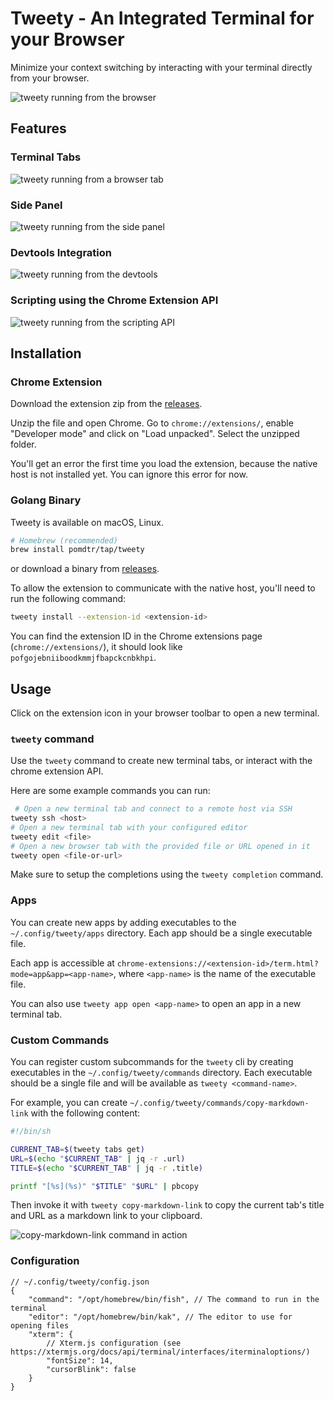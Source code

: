 # Tweety - An Integrated Terminal for your Browser

Minimize your context switching by interacting with your terminal directly from your browser.

![tweety running from the browser](./media/terminal-tab.png)

## Features

### Terminal Tabs

![tweety running from a browser tab](./media/terminal-tab.png)

### Side Panel

![tweety running from the side panel](./media/side-panel.png)

### Devtools Integration

![tweety running from the devtools](./media/devtools.png)

### Scripting using the Chrome Extension API

![tweety running from the scripting API](./media/scripting-api.png)

## Installation

### Chrome Extension

Download the extension zip from the [releases](https://github.com/pomdtr/tweety/release).

Unzip the file and open Chrome. Go to `chrome://extensions/`, enable "Developer mode" and click on "Load unpacked". Select the unzipped folder.

You'll get an error the first time you load the extension, because the native host is not installed yet. You can ignore this error for now.

### Golang Binary

Tweety is available on macOS, Linux.

```sh
# Homebrew (recommended)
brew install pomdtr/tap/tweety
```

or download a binary from [releases](https://github.com/pomdtr/tweety/releases).

To allow the extension to communicate with the native host, you'll need to run the following command:

```sh
tweety install --extension-id <extension-id>
```

You can find the extension ID in the Chrome extensions page (`chrome://extensions/`), it should look like `pofgojebniiboodkmmjfbapckcnbkhpi`.

## Usage

Click on the extension icon in your browser toolbar to open a new terminal.

### `tweety` command

Use the `tweety` command to create new terminal tabs, or interact with the chrome extension API.

Here are some example commands you can run:

```sh
 # Open a new terminal tab and connect to a remote host via SSH
tweety ssh <host>
# Open a new terminal tab with your configured editor
tweety edit <file>
# Open a new browser tab with the provided file or URL opened in it
tweety open <file-or-url>
```

Make sure to setup the completions using the `tweety completion` command.

### Apps

You can create new apps by adding executables to the `~/.config/tweety/apps` directory. Each app should be a single executable file.

Each app is accessible at `chrome-extensions://<extension-id>/term.html?mode=app&app=<app-name>`, where `<app-name>` is the name of the executable file.

You can also use `tweety app open <app-name>` to open an app in a new terminal tab.

### Custom Commands

You can register custom subcommands for the `tweety` cli by creating executables in the `~/.config/tweety/commands` directory. Each executable should be a single file and will be available as `tweety <command-name>`.

For example, you can create `~/.config/tweety/commands/copy-markdown-link` with the following content:

```sh
#!/bin/sh

CURRENT_TAB=$(tweety tabs get)
URL=$(echo "$CURRENT_TAB" | jq -r .url)
TITLE=$(echo "$CURRENT_TAB" | jq -r .title)

printf "[%s](%s)" "$TITLE" "$URL" | pbcopy
```

Then invoke it with `tweety copy-markdown-link` to copy the current tab's title and URL as a markdown link to your clipboard.

![copy-markdown-link command in action](./media/copy-markdown-link.png)

### Configuration

```jsonc
// ~/.config/tweety/config.json
{
    "command": "/opt/homebrew/bin/fish", // The command to run in the terminal
    "editor": "/opt/homebrew/bin/kak", // The editor to use for opening files
    "xterm": {
        // Xterm.js configuration (see https://xtermjs.org/docs/api/terminal/interfaces/iterminaloptions/)
        "fontSize": 14,
        "cursorBlink": false
    }
}
```
